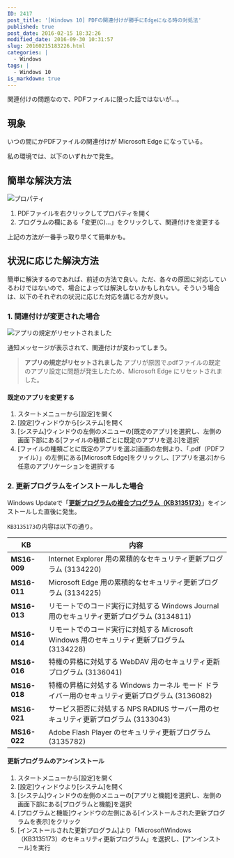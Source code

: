 ```yaml
---
ID: 2417
post_title: '[Windows 10] PDFの関連付けが勝手にEdgeになる時の対処法'
published: true
post_date: 2016-02-15 18:32:26
modified_date: 2016-09-30 10:31:57
slug: 20160215183226.html
categories: |
  - Windows
tags: |
  - Windows 10
is_markdown: true
---
```

関連付けの問題なので、PDFファイルに限った話ではないが…。

<!--more-->

## 現象
いつの間にかPDFファイルの関連付けが Microsoft Edge になっている。

私の環境では、以下のいずれかで発生。

## 簡単な解決方法
![プロパティ](https://i.imgur.com/054ysLDl.png)

1. PDFファイルを右クリックしてプロパティを開く
2. プログラムの欄にある「変更(C)...」をクリックして、関連付けを変更する

上記の方法が一番手っ取り早くて簡単かも。

## 状況に応じた解決方法
簡単に解決するのであれば、前述の方法で良い。ただ、各々の原因に対応しているわけではないので、場合によっては解決しないかもしれない。そういう場合は、以下のそれぞれの状況に応じた対応を講じる方が良い。

### 1. 関連付けが変更された場合
![アプリの規定がリセットされました](https://i.imgur.com/RHpZhF3.png)

通知メッセージが表示されて、関連付けが変わってしまう。

> **アプリの規定がリセットされました**
> アプリが原因で.pdfファイルの既定のアプリ設定に問題が発生したため、Microsoft Edge にリセットされました。

#### 既定のアプリを変更する

1.  スタートメニューから[設定]を開く
2.  [設定]ウィンドウから[システム]を開く
3.  [システム]ウィンドウの左側のメニューの[既定のアプリ]を選択し、左側の画面下部にある[ファイルの種類ごとに既定のアプリを選ぶ]を選択
4.  [ファイルの種類ごとに既定のアプリを選ぶ]画面の左側より、「.pdf（PDFファイル）」の左側にある[Microsoft Edge]をクリックし、[アプリを選ぶ]から任意のアプリケーションを選択する

### 2. 更新プログラムをインストールした場合
Windows Updateで「[**更新プログラムの複合プログラム（KB3135173）**](https://support.microsoft.com/ja-jp/kb/3135173)」をインストールした直後に発生。

`KB3135173`の内容は以下の通り。

| KB | 内容 |
| --- | --- |
| **MS16-009** | Internet Explorer 用の累積的なセキュリティ更新プログラム (3134220) |
| **MS16-011** | Microsoft Edge 用の累積的なセキュリティ更新プログラム (3134225) |
| **MS16-013** | リモートでのコード実行に対処する Windows Journal 用のセキュリティ更新プログラム (3134811) |
| **MS16-014** | リモートでのコード実行に対処する Microsoft Windows 用のセキュリティ更新プログラム (3134228) |
| **MS16-016** | 特権の昇格に対処する WebDAV 用のセキュリティ更新プログラム (3136041) |
| **MS16-018** | 特権の昇格に対処する Windows カーネル モード ドライバー用のセキュリティ更新プログラム (3136082) |
| **MS16-021** | サービス拒否に対処する NPS RADIUS サーバー用のセキュリティ更新プログラム (3133043) |
| **MS16-022** | Adobe Flash Player のセキュリティ更新プログラム (3135782) |


#### 更新プログラムのアンインストール

1.  スタートメニューから[設定]を開く
2.  [設定]ウィンドウより[システム]を開く
3.  [システム]ウィンドウの左側のメニューの[アプリと機能]を選択し、左側の画面下部にある[プログラムと機能]を選択
4.  [プログラムと機能]ウィンドウの左側にある[インストールされた更新プログラムを表示]をクリック
5.  [インストールされた更新プログラム]より「MicrosoftWindows（KB3135173）のセキュリティ更新プログラム」を選択し、[アンインストール]を実行
